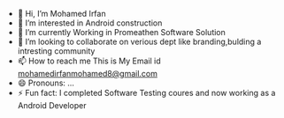- 👋 Hi, I’m Mohamed Irfan
- 👀 I’m interested in Android construction      
- 🌱 I’m currently Working in Promeathen Software Solution
- 💞️ I’m looking to collaborate on verious dept like branding,bulding a intresting community
- 📫 How to reach me This is My Email id mohamedirfanmohamed8@gmail.com
- 😄 Pronouns: ...
- ⚡ Fun fact: I completed Software Testing coures and now working as a Android Developer

<!---
mohamedirfan02/mohamedirfan02 is a ✨ special ✨ repository because its `README.md` (this file) appears on your GitHub profile.
You can click the Preview link to take a look at your changes.
--->

